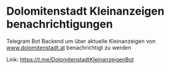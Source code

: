 # Dolomitenstadt Kleinanzeigen benachrichtigungen
 Telegram Bot Backend um über aktuelle Kleinanzeigen von www.dolomitenstadt.at benachrichtigt zu werden

Link: https://t.me/DolomitenstadtKleinanzeigenBot
